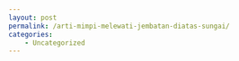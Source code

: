 ```yaml
---
layout: post
permalink: /arti-mimpi-melewati-jembatan-diatas-sungai/
categories:
    - Uncategorized
---
```


